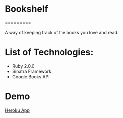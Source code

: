 # Bookshelf
=========

A way of keeping track of the books you love and read.

# List of Technologies:
* Ruby 2.0.0
* Sinatra Framework
* Google Books API

# Demo
[Heroku App](https://bookshelf-it.herokuapp.com/)
